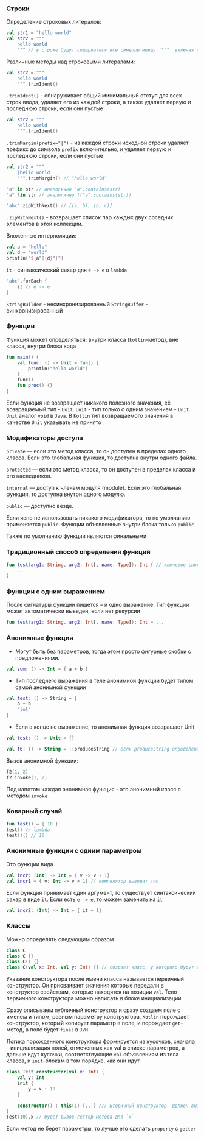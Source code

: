 ### Строки

Определение строковых литералов:
```kotlin
val str1 = "hello world"
val str2 = """
    hello world
    """ // в строке будут содержаться все символы между `"""` включая спец символы и другие
```
Различные методы над строковыми литералами:
```kotlin
val str2 = """
    hello world
    """.trimIdent()
```

`.trimIdent()` - обнаруживает общий минимальный отступ для всех строк ввода, удаляет его из каждой строки, а также удаляет первую и последнюю строки, если они пустые

```kotlin
val str2 = """
    hello world
    """.trimIdent()
```
`.trimMargin(prefix="|")` - из каждой строки исходной строки удаляет префикс до символа `prefix` включительно, и удаляет первую и последнюю строки, если они пустые
```kotlin
val str2 = """
    |hello world
    """.trimMargin() // "hello world" 
```

```kotlin
"a" in str // аналогично "a".contains(str)
"a" !in str // аналогично !("a".contains(str))
```

```kotlin
"abc".zipWithNext() // [(a, b), (b, c)]
```
`.zipWithNext()` - возвращает список пар каждых двух соседних элементов в этой коллекции.

Вложенные интерполяции:
```kotlin
val a = "hello"
val d = "world"
println("${a"${d}"}")
```

`it` - синтаксический сахар для `e -> e` в `lambda`
```kotlin
"abc".forEach {
    it // e -> e
}
```

`StringBuilder` - несинхронизированный
`StringBuffer` - синхронизированный

### Функции

Функция может определяться: внутри класса (`kotlin`-метод), вне класса, внутри блока кода

```kotlin
fun main() {
    val func: () -> Unit = fun() {
        println("hello world")
    }
    func()
    fun proc() {}
}
```
Если функция не возвращает никакого полезного значения, её возвращаемый тип - `Unit`. `Unit` - тип только с одним значением - `Unit`. `Unit` аналог `void` в `Java`. В `Kotlin` тип возвращаемого значения в качестве `Unit` указывать не принято

### Модификаторы доступа

`private` — если это метод класса, то он доступен в пределах одного класса. Если это глобальная функция, то доступна внутри одного файла.

`protected` — если это метод класса, то он доступен в пределах класса и его наследников.

`internal` — доступ к членам модуля (module). Если это глобальная функция, то доступна внутри одного модулю.

`public` — доступно везде. 

Если явно не использовать никакого модификатора, то по умолчанию применяется `public`. Функции объявленные внутри блока только `public`

Также по умолчанию функции являются финальными

### Традиционный способ определения функций
```kotlin
fun test(arg1: String, arg2: Int[, name: Type]): Int { // ключевое слово `fun`, список аргументов, возвращаемое значение после `:`
    ...
}
```
### Функции с одним выражением
После сигнатуры функции пишется `=` и одно выражение. Тип функции может автоматически выведен, если нет рекурсии

```kotlin
fun test(arg1: String, arg2: Int[, name: Type]): Int = ...
```

### Анонимные функции

- Могут быть без параметров, тогда этом просто фигурные скобки с предложениями.
```kotlin
val sum: () -> Int = { a + b }
```
- Тип последнего выражения в теле анонимной функции будет типом самой анонимной функции
```kotlin
val test: () -> String = { 
    a + b 
    "lol"
}
```
- Если в конце не выражение, то анонимная функция возвращает Unit
```kotlin
val test: () -> Unit = {}
```

```kotlin
val f6: () -> String = ::produceString // если produceString определена как "не-метод". Ищет ближайшую по scope функцию
```

Вызов анонимной функции:

```kotlin
f2(1, 2)
f2.invoke(1, 2)
```
Под капотом каждая анонимная функция - это анонимный класс с методом `invoke`

### Коварный случай

```kotlin
fun test() = { 10 }
test() // lambda
test()() // 10
```

### Анонимные функции с одним параметром

Это функции вида

```kotlin
val incr: (Int) -> Int = { v -> v + 1}
val incr1 = { v: Int -> v + 1} // компилятор выводит тип
```

Если функция принимает один аргумент, то существует синтаксический сахар в виде `it`. Если есть `e -> e`, то можем заменить на `it`

```kotlin
val incr2: (Int) -> Int = { it + 1}
```

### Классы

Можно определять следующим образом
```kotlin
class C
class C {}
class C() {}
class C(val x: Int, val y: Int) {} // создает класс, у которого будут свойства `x` и `y`. По умолчанию публичные
```
Указание конструктора после имени класса называется первичный конструктор. Он присваивает значения которые передали в конструктор свойствам, которые находятся на позиции `val`. Тело первичного конструктора можно написать в блоке инициализации

Сразу описываем публичный конструктор и сразу создаем поле с именем и типом, равным параметру конструктора, `Kotlin` порождает конструктор, который копирует параметр в поле, и порождает `get`-метод, а поле будет `final` в `JVM`

Логика порожденного конструктора формируется из кусочков, сначала - инициализация полей, отмеченных как val в списке параметров, а дальше идут кусочки, соответствующие `val` объявлениям из тела класса, и `init`-блокам в том порядке, как они идут

```kotlin
class Test constructor(val x: Int) {
    val y: Int
    init {
        y = x + 10
    }

    constructor() : this(1) {...} /// Вторичный конструктор. Должен вызывать первичный при его наличии
}
Test(10).x // будет вызов геттер метода для `x`
```

Если метод не берет параметры, то лучше его сделать `property` c `getter`
